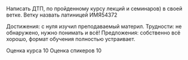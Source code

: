 Написать ДТП, по пройденному курсу лекций и семинаров) в своей ветке. Ветку назвать латиницей ИМЯ54372

Достижения: с нуля изучил преподаваемый материл.
Трудности: не обнаружено, нужно понимать и всё!
Предложения: собственно всё хорошо, формат обучения полностью устраивает.

Оценка курса 10
Оценка спикеров 10